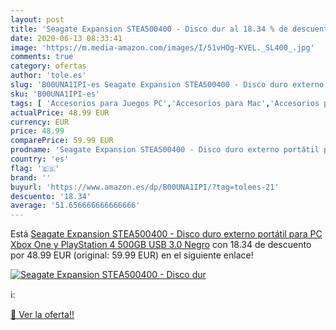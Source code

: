 ```yaml
---
layout: post
title: 'Seagate Expansion STEA500400 - Disco dur al 18.34 % de descuento'
date: 2020-06-13 08:33:41
image: 'https://m.media-amazon.com/images/I/51vHOg-KVEL._SL400_.jpg'
comments: true
category: ofertas
author: 'tole.es'
slug: 'B00UNA1IPI-es Seagate Expansion STEA500400 - Disco duro externo portátil...'
sku: 'B00UNA1IPI-es'
tags: [ 'Accesorios para Juegos PC','Accesorios para Mac','Accesorios para PlayStation 4','Auriculares gaming con micrófono para PlayStation 4','Auriculares gaming para PC','Electrónica','Hardware y juegos para Nintendo Switch','Hardware y juegos para PlayStation 4','Juegos para Nintendo Switch','Juegos y Accesorios para Mac','Juegos y Accesorios para PC','Teclados para gamers para PC','Videojuegos','playstation','xbox', ]
actualPrice: 48.99 EUR
currency: EUR
price: 48.99
comparePrice: 59.99 EUR
prodname: 'Seagate Expansion STEA500400 - Disco duro externo portátil para PC  Xbox One y PlayStation 4  500GB  USB 3.0    Negro'
country: 'es'
flag: '🇪🇸'
brand: ''
buyurl: 'https://www.amazon.es/dp/B00UNA1IPI/?tag=tolees-21'
descuento: '18.34'
average: '51.656666666666666'
---
```


Está [Seagate Expansion STEA500400 - Disco duro externo portátil para PC  Xbox One y PlayStation 4  500GB  USB 3.0    Negro](https://www.amazon.es/dp/B00UNA1IPI/?tag=tolees-21) con 18.34 de descuento por 48.99 EUR (original: 59.99 EUR) en el siguiente enlace!

[![Seagate Expansion STEA500400 - Disco dur](https://m.media-amazon.com/images/I/51vHOg-KVEL._SL400_.jpg)](https://www.amazon.es/dp/B00UNA1IPI/?tag=tolees-21)

ℹ️:


[🛒 Ver la oferta!!](https://www.amazon.es/dp/B00UNA1IPI/?tag=tolees-21)
